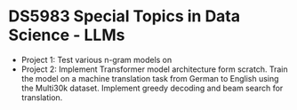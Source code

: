 # DS5983 Special Topics in Data Science - LLMs

* Project 1: Test various n-gram models on 
* Project 2: Implement Transformer model architecture form scratch. Train the model on a machine translation task from German to English using the Multi30k dataset. Implement greedy decoding and beam search for translation.